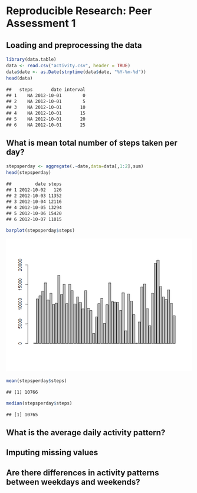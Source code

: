 # Reproducible Research: Peer Assessment 1


## Loading and preprocessing the data

```r
library(data.table)
data <- read.csv("activity.csv", header = TRUE)
data$date <- as.Date(strptime(data$date, "%Y-%m-%d"))
head(data)
```

```
##   steps       date interval
## 1    NA 2012-10-01        0
## 2    NA 2012-10-01        5
## 3    NA 2012-10-01       10
## 4    NA 2012-10-01       15
## 5    NA 2012-10-01       20
## 6    NA 2012-10-01       25
```

## What is mean total number of steps taken per day?

```r
stepsperday <- aggregate(.~date,data=data[,1:2],sum)
head(stepsperday)
```

```
##         date steps
## 1 2012-10-02   126
## 2 2012-10-03 11352
## 3 2012-10-04 12116
## 4 2012-10-05 13294
## 5 2012-10-06 15420
## 6 2012-10-07 11015
```

```r
barplot(stepsperday$steps)
```

![plot of chunk mean](./PA1_template_files/figure-html/mean.png) 

```r
mean(stepsperday$steps)
```

```
## [1] 10766
```

```r
median(stepsperday$steps)
```

```
## [1] 10765
```




## What is the average daily activity pattern?



## Imputing missing values



## Are there differences in activity patterns between weekdays and weekends?
